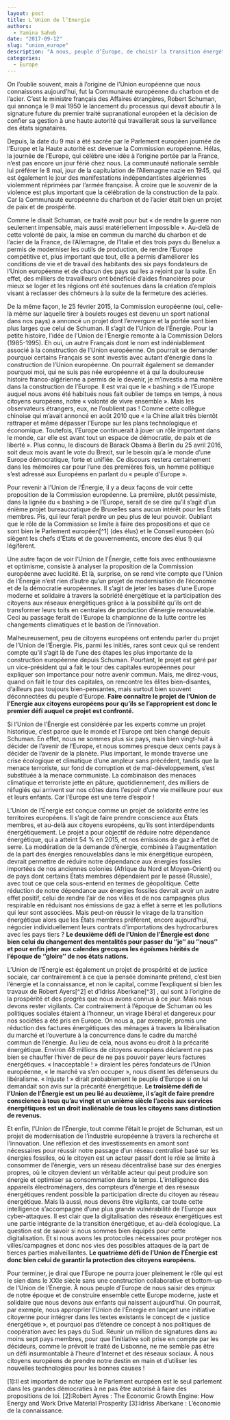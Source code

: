 ```yaml
---
layout: post
title: L’Union de l’Energie 
authors: 
  - Yamina Saheb
date: "2017-09-12"
slug: "union_europe"
description: "A nous, peuple d’Europe, de choisir la transition énergétique que nous souhaitons."
categories:
  - Europe
---
```


On l’oublie souvent, mais à l’origine de l’Union européenne que nous connaissons aujourd’hui, fut la Communauté européenne du charbon et de l’acier. C’est le ministre français des Affaires étrangères, Robert Schuman, qui annonça le 9 mai 1950 le lancement du processus qui devait aboutir à la signature future du premier traité supranational européen et la décision de confier sa gestion à une haute autorité qui travaillerait sous la surveillance des états signataires.

Depuis, la date du 9 mai a été sacrée par le Parlement européen journée de l’Europe et la Haute autorité est devenue la Commission européenne. Hélas, la journée de l’Europe, qui célèbre une idée à l’origine portée par la France, n’est pas encore un jour férié chez nous. La communauté nationale semble lui préférer le 8 mai, jour de la capitulation de l’Allemagne nazie en 1945, qui est également le jour des manifestations indépendantistes algériennes violemment réprimées par l’armée française. À croire que le souvenir de la violence est plus important que la célébration de la construction de la paix. Car la Communauté européenne du charbon et de l’acier était bien un projet de paix et de prospérité.

Comme le disait Schuman, ce traité avait pour but « de rendre la guerre non seulement impensable, mais aussi matériellement impossible ».  Au-delà de cette volonté de paix, la mise en commun du marché du charbon et de l’acier de la France, de l’Allemagne, de l’Italie et des trois pays du Benelux a permis de moderniser les outils de production, de rendre l’Europe compétitive et, plus important que tout, elle a permis d’améliorer les conditions de vie et de travail des habitants des six pays fondateurs de l’Union européenne et de chacun des pays qui les a rejoint par la suite. En effet, des milliers de travailleurs ont bénéficié d’aides financières pour mieux se loger et les régions ont été soutenues dans la création d’emplois visant à reclasser des chômeurs à la suite de la fermeture des aciéries.

De la même façon, le 25 février 2015, la Commission européenne (oui, celle-là même sur laquelle tirer à boulets rouges est devenu un sport national dans nos pays) a annoncé un projet dont l’envergure et la portée sont bien plus larges que celui de Schuman. Il s’agit de l’Union de l’Énergie. Pour la petite histoire, l’idée de l’Union de l’Énergie remonte à la Commission Delors (1985-1995). Eh oui, un autre Français dont le nom est indéniablement associé à la construction de l’Union européenne. On pourrait se demander pourquoi certains Français se sont investis avec autant d’énergie dans la construction de l’Union européenne. On pourrait également se demander pourquoi moi, qui ne suis pas née européenne et à qui la douloureuse histoire franco-algérienne a permis de le devenir, je m’investis à ma manière dans la construction de l’Europe. Il est vrai que le « bashing » de l’Europe auquel nous avons été habitués nous fait oublier de temps en temps, à nous citoyens européens, notre « volonté de vivre ensemble ».  Mais les observateurs étrangers, eux, ne l’oublient pas ! Comme cette collègue chinoise qui m’avait annoncé en août 2010 que « la Chine allait très bientôt rattraper et même dépasser l’Europe sur les plans technologique et économique. Toutefois, l’Europe continuerait à jouer un rôle important dans le monde, car elle est avant tout un espace de démocratie, de paix et de liberté ». Plus connu, le discours de Barack Obama à Berlin du 25 avril 2016, soit deux mois avant le vote du Brexit, sur le besoin qu’a le monde d’une Europe démocratique, forte et unifiée. Ce discours restera certainement dans les mémoires car pour l’une des premières fois, un homme politique s’est adressé aux Européens en parlant du « peuple d’Europe ». 

Pour revenir à l’Union de l’Énergie, il y a deux façons de voir cette proposition de la Commission européenne. La première, plutôt pessimiste, dans la lignée du « bashing » de l’Europe, serait de se dire qu’il s’agit d’un énième projet bureaucratique de Bruxelles sans aucun intérêt pour les États membres. Pis, qui leur ferait perdre un peu plus de leur pouvoir. Oubliant que le rôle de la Commission se limite à faire des propositions et que ce sont bien le Parlement européen[^1]  (des élus) et le Conseil européen (où siègent les chefs d’États et de gouvernements, encore des élus !) qui légifèrent.

Une autre façon de voir l’Union de l’Énergie, cette fois avec enthousiasme et optimisme, consiste à analyser la proposition de la Commission européenne avec lucidité. Et là, surprise, on se rend vite compte que l’Union de l’Énergie n’est rien d’autre qu’un projet de modernisation de l’économie et de la démocratie européennes. Il s’agit de jeter les bases d’une Europe moderne et solidaire à travers la sobriété énergétique et la participation des citoyens aux réseaux énergétiques grâce à la possibilité qu’ils ont de transformer leurs toits en centrales de production d’énergie renouvelable. Ceci au passage ferait de l’Europe la championne de la lutte contre les changements climatiques et le bastion de l’innovation.

Malheureusement, peu de citoyens européens ont entendu parler du projet de l’Union de l’Énergie. Pis, parmi les initiés, rares sont ceux qui se rendent compte qu’il s’agit là de l’une des étapes les plus importante de la construction européenne depuis Schuman. Pourtant, le projet est géré par un vice-président qui a fait le tour des capitales européennes pour expliquer son importance pour notre avenir commun. Mais, me direz-vous, quand on fait le tour des capitales, on rencontre les élites bien-disantes, d’ailleurs pas toujours bien-pensantes, mais surtout bien souvent déconnectées du peuple d’Europe. **Faire connaître le projet de l’Union de l’Energie aux citoyens européens pour qu’ils se l’approprient est donc le premier défi auquel ce projet est confronté.**

Si l’Union de l’Énergie est considérée par les experts comme un projet historique, c’est parce que le monde et l’Europe ont bien changé depuis Schuman. En effet, nous ne sommes plus six pays, mais bien vingt-huit à décider de l’avenir de l’Europe, et nous sommes presque deux cents pays à décider de l’avenir de la planète. Plus important, le monde traverse une crise écologique et climatique d’une ampleur sans précédent, tandis que la menace terroriste, sur fond de corruption et de mal-développement, s’est substituée à la menace communiste. La combinaison des menaces climatique et terroriste jette en pâture, quotidiennement, des milliers de réfugiés qui arrivent sur nos côtes dans l’espoir d’une vie meilleure pour eux et leurs enfants. Car l’Europe est une terre d’espoir !

L’Union de l’Énergie est conçue comme un projet de solidarité entre les territoires européens. Il s’agit de faire prendre conscience aux États membres, et au-delà aux citoyens européens, qu’ils sont interdépendants énergétiquement. Le projet a pour objectif de réduire notre dépendance énergétique, qui a atteint 54 % en 2015, et nos émissions de gaz à effet de serre. La modération de la demande d’énergie, combinée à l’augmentation de la part des énergies renouvelables dans le mix énergétique européen, devrait permettre de réduire notre dépendance aux énergies fossiles importées de nos anciennes colonies (Afrique du Nord et Moyen-Orient) ou de pays dont certains États membres dépendaient par le passé (Russie), avec tout ce que cela sous-entend en termes de géopolitique. Cette réduction de notre dépendance aux énergies fossiles devrait avoir un autre effet positif, celui de rendre l’air de nos villes et de nos campagnes plus respirable en réduisant nos émissions de gaz à effet à serre et les pollutions qui leur sont associées. Mais peut-on réussir le virage de la transition énergétique alors que les États membres préfèrent, encore aujourd’hui, négocier individuellement leurs contrats d’importations des hydrocarbures avec les pays tiers ?  **Le deuxième défi de l’Union de l’Énergie est donc bien celui du changement des mentalités pour passer du ‘’je‘’ au ‘’nous’’ et pour enfin jeter aux calendes grecques les égoïsmes hérités de l’époque de ‘’gloire’’ de nos états nations.**

L’Union de l’Énergie est également un projet de prospérité et de justice sociale, car contrairement à ce que la pensée dominante prétend, c’est bien l’énergie et la connaissance, et non le capital, comme l’expliquent si bien les travaux de Robert Ayers[^2] et d’Idriss Aberkane[^3] , qui sont à l’origine de la prospérité et des progrès que nous avons connus à ce jour. Mais nous devons rester vigilants. Car contrairement à l’époque de Schuman où les politiques sociales étaient à l’honneur, un virage libéral et dangereux pour nos sociétés a été pris en Europe. On nous a, par exemple, promis une réduction des factures énergétiques des ménages à travers la libéralisation du marché et l’ouverture à la concurrence dans le cadre du marché commun de l’énergie. Au lieu de cela, nous avons eu droit à la précarité énergétique. Environ 48 millions de citoyens européens déclarent ne pas bien se chauffer l’hiver de peur de ne pas pouvoir payer leurs factures énergétiques. « Inacceptable ! » diraient les pères fondateurs de l’Union européenne, « le marché va s’en occuper », nous disent les défenseurs du libéralisme. « Injuste ! » dirait probablement le peuple d’Europe si on lui demandait son avis sur la précarité énergétique. **Le troisième défi de l’Union de l’Énergie est un peu lié au deuxième, il s’agit de faire prendre conscience à tous qu’au vingt et un unième siècle l’accès aux services énergétiques est un droit inaliénable de tous les citoyens sans distinction de revenus.**

Et enfin, l’Union de l’Énergie, tout comme l’était le projet de Schuman, est un projet de modernisation de l’industrie européenne à travers la recherche et l’innovation. Une réflexion et des investissements en amont sont nécessaires pour réussir notre passage d’un réseau centralisé basé sur les énergies fossiles, où le citoyen est un acteur passif dont le rôle se limite à consommer de l’énergie, vers un réseau décentralisé basé sur des énergies propres, où le citoyen devient un véritable acteur qui peut produire son énergie et optimiser sa consommation dans le temps. L’intelligence des appareils électroménagers, des compteurs d’énergie et des réseaux énergétiques rendent possible la participation directe du citoyen au réseau énergétique. Mais là aussi, nous devons être vigilants, car toute cette intelligence s’accompagne d’une plus grande vulnérabilité de l’Europe aux cyber-attaques. Il est clair que la digitalisation des réseaux énergétiques est une partie intégrante de la transition énergétique, et au-delà écologique. La question est de savoir si nous sommes bien équipés pour cette digitalisation. Et si nous avons les protocoles nécessaires pour protéger nos villes/campagnes et donc nos vies des possibles attaques de la part de tierces parties malveillantes. **Le quatrième défi de l’Union de l’Énergie est donc bien celui de garantir la protection des citoyens européens.**

Pour terminer, je dirai que l’Europe ne pourra jouer pleinement le rôle qui est le sien dans le XXIe siècle sans une construction collaborative et bottom-up de l’Union de l’Énergie. À nous peuple d’Europe de nous saisir des enjeux de notre époque et de construire ensemble cette Europe moderne, juste et solidaire que nous devons aux enfants qui naissent aujourd’hui. On pourrait, par exemple, nous approprier l’Union de l’Énergie en lançant une initiative citoyenne pour intégrer dans les textes existants le concept de « justice énergétique », et pourquoi pas d’étendre ce concept à nos politiques de coopération avec les pays du Sud. Réunir un million de signatures dans au moins sept pays membres, pour que l’initiative soit prise en compte par les décideurs, comme le prévoit le traité de Lisbonne, ne me semble pas être un défi insurmontable à l’heure d’Internet et des réseaux sociaux. À nous citoyens européens de prendre notre destin en main et d’utiliser les nouvelles technologies pour les bonnes causes !

[1]:Il est important de noter que le Parlement européen est le seul parlement dans les grandes démocraties à ne pas être autorisé à faire des propositions de loi.
[2]:Robert Ayres : The Economic Growth Engine: How Energy and Work Drive Material Prosperity
[3]:Idriss Aberkane : L’économie de la connaissance. 

